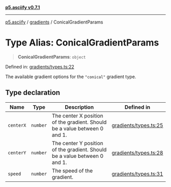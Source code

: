[**p5.asciify v0.7.1**](../../../README.md)

***

[p5.asciify](../../../README.md) / [gradients](../README.md) / ConicalGradientParams

# Type Alias: ConicalGradientParams

> **ConicalGradientParams**: `object`

Defined in: [gradients/types.ts:22](https://github.com/humanbydefinition/p5-asciify/blob/e247792661fdf21646cc212e4bf1e6a1bf198b53/src/lib/gradients/types.ts#L22)

The available gradient options for the `"conical"` gradient type.

## Type declaration

| Name | Type | Description | Defined in |
| ------ | ------ | ------ | ------ |
| <a id="centerx"></a> `centerX` | `number` | The center X position of the gradient. Should be a value between 0 and 1. | [gradients/types.ts:25](https://github.com/humanbydefinition/p5-asciify/blob/e247792661fdf21646cc212e4bf1e6a1bf198b53/src/lib/gradients/types.ts#L25) |
| <a id="centery"></a> `centerY` | `number` | The center Y position of the gradient. Should be a value between 0 and 1. | [gradients/types.ts:28](https://github.com/humanbydefinition/p5-asciify/blob/e247792661fdf21646cc212e4bf1e6a1bf198b53/src/lib/gradients/types.ts#L28) |
| <a id="speed"></a> `speed` | `number` | The speed of the gradient. | [gradients/types.ts:31](https://github.com/humanbydefinition/p5-asciify/blob/e247792661fdf21646cc212e4bf1e6a1bf198b53/src/lib/gradients/types.ts#L31) |
